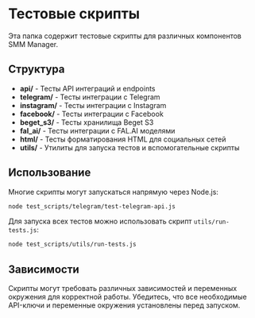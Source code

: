 # Тестовые скрипты

Эта папка содержит тестовые скрипты для различных компонентов SMM Manager.

## Структура

- **api/** - Тесты API интеграций и endpoints
- **telegram/** - Тесты интеграции с Telegram
- **instagram/** - Тесты интеграции с Instagram
- **facebook/** - Тесты интеграции с Facebook
- **beget_s3/** - Тесты хранилища Beget S3
- **fal_ai/** - Тесты интеграции с FAL.AI моделями
- **html/** - Тесты форматирования HTML для социальных сетей
- **utils/** - Утилиты для запуска тестов и вспомогательные скрипты

## Использование

Многие скрипты могут запускаться напрямую через Node.js:

```bash
node test_scripts/telegram/test-telegram-api.js
```

Для запуска всех тестов можно использовать скрипт `utils/run-tests.js`:

```bash
node test_scripts/utils/run-tests.js
```

## Зависимости

Скрипты могут требовать различных зависимостей и переменных окружения для корректной работы. Убедитесь, что все необходимые API-ключи и переменные окружения установлены перед запуском.
